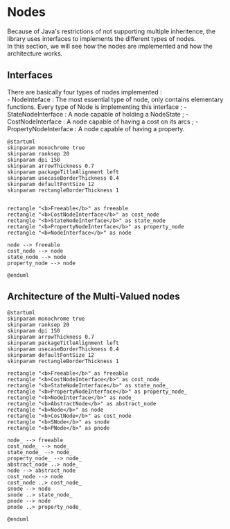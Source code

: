 # Nodes <!-- {docsify-ignore-all} -->
Because of Java's restrictions of not supporting multiple inheritence, the library uses interfaces to implements the different types of nodes.  
In this section, we will see how the nodes are implemented and how the architecture works.

## Interfaces
There are basically four types of nodes implemented :  
	- NodeInteface : The most essential type of node, only contains elementary functions. Every type of Node is implementing this interface ;
	- StateNodeInterface : A node capable of holding a NodeState ;
	- CostNodeInterface : A node capable of having a cost on its arcs ;
	- PropertyNodeInterface : A node capable of having a property.

```plantuml
@startuml
skinparam monochrome true
skinparam ranksep 20
skinparam dpi 150
skinparam arrowThickness 0.7
skinparam packageTitleAlignment left
skinparam usecaseBorderThickness 0.4
skinparam defaultFontSize 12
skinparam rectangleBorderThickness 1


rectangle "<b>Freeable</b>" as freeable
rectangle "<b>CostNodeInterface</b>" as cost_node
rectangle "<b>StateNodeInterface</b>" as state_node
rectangle "<b>PropertyNodeInterface</b>" as property_node
rectangle "<b>NodeInterface</b>" as node

node --> freeable
cost_node --> node
state_node --> node
property_node --> node

@enduml
```

## Architecture of the Multi-Valued nodes

```plantuml
@startuml
skinparam monochrome true
skinparam ranksep 20
skinparam dpi 150
skinparam arrowThickness 0.7
skinparam packageTitleAlignment left
skinparam usecaseBorderThickness 0.4
skinparam defaultFontSize 12
skinparam rectangleBorderThickness 1

rectangle "<b>Freeable</b>" as freeable
rectangle "<b>CostNodeInterface</b>" as cost_node_
rectangle "<b>StateNodeInterface</b>" as state_node_
rectangle "<b>PropertyNodeInterface</b>" as property_node_
rectangle "<b>NodeInterface</b>" as node_
rectangle "<b>AbstractNode</b>" as abstract_node
rectangle "<b>Node</b>" as node
rectangle "<b>CostNode</b>" as cost_node
rectangle "<b>SNode</b>" as snode
rectangle "<b>PNode</b>" as pnode

node_ --> freeable
cost_node_ --> node_
state_node_ --> node_
property_node_ --> node_
abstract_node ..> node_
node --> abstract_node
cost_node --> node
cost_node ..> cost_node_
snode --> node
snode ..> state_node_
pnode --> node
pnode ..> property_node_

@enduml
```